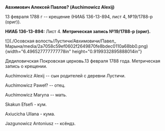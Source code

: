 **Авхимович Алексей Павлов? (Auchimowicz Alexij)**

13 февраля 1788 г -- крещение (НИАБ 136-13-894, лист 4, №19/1788-р
(ориг)).

**НИАБ 136-13-894:** Лист 4. **Метрическая запись №19/1788-р (ориг).**

![](./Осовская волость/Лустичи/Авхимовичи/Павел_ Марына/media/2a7058c59ef0602f2649870fe8bdec0110a68bb0.png){width="6.496527777777778in"
height="0.9199332895888014in"}

Дедиловичская Покровская церковь.13 февраля 1788 года. Метрическая
запись о крещении.

Auchimowicz Alexij -- сын родителей с деревни Лустичи.

Auchimowicz Paweł? -- отец.

Auchimowicz Maryna -- мать.

Skakun Efsefi - кум.

Axiucicha Ullana - кума.

Jazgunowicz Antoniusz -- ксёндз.
